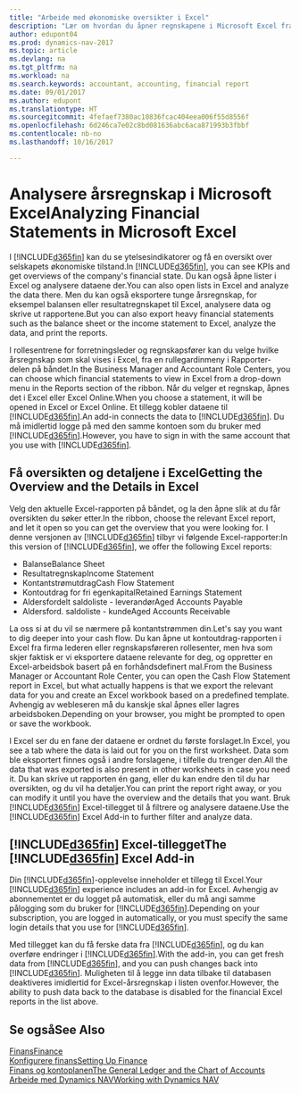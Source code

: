 ```yaml
---
title: "Arbeide med økonomiske oversikter i Excel"
description: "Lær om hvordan du åpner regnskapene i Microsoft Excel fra Dynamics NAV for bedre analyser."
author: edupont04
ms.prod: dynamics-nav-2017
ms.topic: article
ms.devlang: na
ms.tgt_pltfrm: na
ms.workload: na
ms.search.keywords: accountant, accounting, financial report
ms.date: 09/01/2017
ms.author: edupont
ms.translationtype: HT
ms.sourcegitcommit: 4fefaef7380ac10836fcac404eea006f55d8556f
ms.openlocfilehash: 6d246ca7e02c8bd081636abc6aca871993b3fbbf
ms.contentlocale: nb-no
ms.lasthandoff: 10/16/2017

---
```

# <a name="analyzing-financial-statements-in-microsoft-excel"></a><span data-ttu-id="31860-103">Analysere årsregnskap i Microsoft Excel</span><span class="sxs-lookup"><span data-stu-id="31860-103">Analyzing Financial Statements in Microsoft Excel</span></span>
<span data-ttu-id="31860-104">I [!INCLUDE[d365fin](includes/d365fin_md.md)] kan du se ytelsesindikatorer og få en oversikt over selskapets økonomiske tilstand.</span><span class="sxs-lookup"><span data-stu-id="31860-104">In [!INCLUDE[d365fin](includes/d365fin_md.md)], you can see KPIs and get overviews of the company's financial state.</span></span> <span data-ttu-id="31860-105">Du kan også åpne lister i Excel og analysere dataene der.</span><span class="sxs-lookup"><span data-stu-id="31860-105">You can also open lists in Excel and analyze the data there.</span></span> <span data-ttu-id="31860-106">Men du kan også eksportere tunge årsregnskap, for eksempel balansen eller resultatregnskapet til Excel, analysere data og skrive ut rapportene.</span><span class="sxs-lookup"><span data-stu-id="31860-106">But you can also export heavy financial statements such as the balance sheet or the income statement to Excel, analyze the data, and print the reports.</span></span>  

<span data-ttu-id="31860-107">I rollesentrene for forretningsleder og regnskapsfører kan du velge hvilke årsregnskap som skal vises i Excel, fra en rullegardinmeny i Rapporter-delen på båndet.</span><span class="sxs-lookup"><span data-stu-id="31860-107">In the Business Manager and Accountant Role Centers, you can choose which financial statements to view in Excel from a drop-down menu in the Reports section of the ribbon.</span></span> <span data-ttu-id="31860-108">Når du velger et regnskap, åpnes det i Excel eller Excel Online.</span><span class="sxs-lookup"><span data-stu-id="31860-108">When you choose a statement, it will be opened in Excel or Excel Online.</span></span> <span data-ttu-id="31860-109">Et tillegg kobler dataene til [!INCLUDE[d365fin](includes/d365fin_md.md)].</span><span class="sxs-lookup"><span data-stu-id="31860-109">An add-in connects the data to [!INCLUDE[d365fin](includes/d365fin_md.md)].</span></span> <span data-ttu-id="31860-110">Du må imidlertid logge på med den samme kontoen som du bruker med [!INCLUDE[d365fin](includes/d365fin_md.md)].</span><span class="sxs-lookup"><span data-stu-id="31860-110">However, you have to sign in with the same account that you use with [!INCLUDE[d365fin](includes/d365fin_md.md)].</span></span>  

## <a name="getting-the-overview-and-the-details-in-excel"></a><span data-ttu-id="31860-111">Få oversikten og detaljene i Excel</span><span class="sxs-lookup"><span data-stu-id="31860-111">Getting the Overview and the Details in Excel</span></span>
<span data-ttu-id="31860-112">Velg den aktuelle Excel-rapporten på båndet, og la den åpne slik at du får oversikten du søker etter.</span><span class="sxs-lookup"><span data-stu-id="31860-112">In the ribbon, choose the relevant Excel report, and let it open so you can get the overview that you were looking for.</span></span> <span data-ttu-id="31860-113">I denne versjonen av [!INCLUDE[d365fin](includes/d365fin_md.md)] tilbyr vi følgende Excel-rapporter:</span><span class="sxs-lookup"><span data-stu-id="31860-113">In this version of [!INCLUDE[d365fin](includes/d365fin_md.md)], we offer the following Excel reports:</span></span>

- <span data-ttu-id="31860-114">Balanse</span><span class="sxs-lookup"><span data-stu-id="31860-114">Balance Sheet</span></span>  
- <span data-ttu-id="31860-115">Resultatregnskap</span><span class="sxs-lookup"><span data-stu-id="31860-115">Income Statement</span></span>  
- <span data-ttu-id="31860-116">Kontantstrømutdrag</span><span class="sxs-lookup"><span data-stu-id="31860-116">Cash Flow Statement</span></span>  
- <span data-ttu-id="31860-117">Kontoutdrag for fri egenkapital</span><span class="sxs-lookup"><span data-stu-id="31860-117">Retained Earnings Statement</span></span>  
- <span data-ttu-id="31860-118">Aldersfordelt saldoliste - leverandør</span><span class="sxs-lookup"><span data-stu-id="31860-118">Aged Accounts Payable</span></span>  
- <span data-ttu-id="31860-119">Aldersford. saldoliste - kunde</span><span class="sxs-lookup"><span data-stu-id="31860-119">Aged Accounts Receivable</span></span>  

<span data-ttu-id="31860-120">La oss si at du vil se nærmere på kontantstrømmen din.</span><span class="sxs-lookup"><span data-stu-id="31860-120">Let's say you want to dig deeper into your cash flow.</span></span> <span data-ttu-id="31860-121">Du kan åpne ut kontoutdrag-rapporten i Excel fra firma lederen eller regnskapsføreren rollesenter, men hva som skjer faktisk er vi eksportere dataene relevante for deg, og oppretter en Excel-arbeidsbok basert på en forhåndsdefinert mal.</span><span class="sxs-lookup"><span data-stu-id="31860-121">From the Business Manager or Accountant Role Center, you can open the Cash Flow Statement report in Excel, but what actually happens is that we export the relevant data for you and create an Excel workbook based on a predefined template.</span></span> <span data-ttu-id="31860-122">Avhengig av webleseren må du kanskje skal åpnes eller lagres arbeidsboken.</span><span class="sxs-lookup"><span data-stu-id="31860-122">Depending on your browser, you might be prompted to open or save the workbook.</span></span>  

<span data-ttu-id="31860-123">I Excel ser du en fane der dataene er ordnet du første forslaget.</span><span class="sxs-lookup"><span data-stu-id="31860-123">In Excel, you see a tab where the data is laid out for you on the first worksheet.</span></span> <span data-ttu-id="31860-124">Data som ble eksportert finnes også i andre forslagene, i tilfelle du trenger den.</span><span class="sxs-lookup"><span data-stu-id="31860-124">All the data that was exported is also present in other worksheets in case you need it.</span></span> <span data-ttu-id="31860-125">Du kan skrive ut rapporten én gang, eller du kan endre den til du har oversikten, og du vil ha detaljer.</span><span class="sxs-lookup"><span data-stu-id="31860-125">You can print the report right away, or you can modify it until you have the overview and the details that you want.</span></span> <span data-ttu-id="31860-126">Bruk [!INCLUDE[d365fin](includes/d365fin_md.md)] Excel-tillegget til å filtrere og analysere dataene.</span><span class="sxs-lookup"><span data-stu-id="31860-126">Use the [!INCLUDE[d365fin](includes/d365fin_md.md)] Excel Add-in to further filter and analyze data.</span></span>  

## <a name="the-included365finincludesd365finmdmd-excel-add-in"></a><span data-ttu-id="31860-127">[!INCLUDE[d365fin](includes/d365fin_md.md)] Excel-tillegget</span><span class="sxs-lookup"><span data-stu-id="31860-127">The [!INCLUDE[d365fin](includes/d365fin_md.md)] Excel Add-in</span></span>
<span data-ttu-id="31860-128">Din [!INCLUDE[d365fin](includes/d365fin_md.md)]-opplevelse inneholder et tillegg til Excel.</span><span class="sxs-lookup"><span data-stu-id="31860-128">Your [!INCLUDE[d365fin](includes/d365fin_md.md)] experience includes an add-in for Excel.</span></span> <span data-ttu-id="31860-129">Avhengig av abonnementet er du logget på automatisk, eller du må angi samme pålogging som du bruker for [!INCLUDE[d365fin](includes/d365fin_md.md)].</span><span class="sxs-lookup"><span data-stu-id="31860-129">Depending on your subscription, you are logged in automatically, or you must specify the same login details that you use for [!INCLUDE[d365fin](includes/d365fin_md.md)].</span></span>  

<span data-ttu-id="31860-130">Med tillegget kan du få ferske data fra [!INCLUDE[d365fin](includes/d365fin_md.md)], og du kan overføre endringer i [!INCLUDE[d365fin](includes/d365fin_md.md)].</span><span class="sxs-lookup"><span data-stu-id="31860-130">With the add-in, you can get fresh data from [!INCLUDE[d365fin](includes/d365fin_md.md)], and you can push changes back into [!INCLUDE[d365fin](includes/d365fin_md.md)].</span></span> <span data-ttu-id="31860-131">Muligheten til å legge inn data tilbake til databasen deaktiveres imidlertid for Excel-årsregnskap i listen ovenfor.</span><span class="sxs-lookup"><span data-stu-id="31860-131">However, the ability to push data back to the database is disabled for the financial Excel reports in the list above.</span></span>  

## <a name="see-also"></a><span data-ttu-id="31860-132">Se også</span><span class="sxs-lookup"><span data-stu-id="31860-132">See Also</span></span>
[<span data-ttu-id="31860-133">Finans</span><span class="sxs-lookup"><span data-stu-id="31860-133">Finance</span></span>](finance.md)  
[<span data-ttu-id="31860-134">Konfigurere finans</span><span class="sxs-lookup"><span data-stu-id="31860-134">Setting Up Finance</span></span>](finance-setup-finance.md)  
[<span data-ttu-id="31860-135">Finans og kontoplanen</span><span class="sxs-lookup"><span data-stu-id="31860-135">The General Ledger and the Chart of Accounts</span></span>](finance-general-ledger.md)  
[<span data-ttu-id="31860-136">Arbeide med Dynamics NAV</span><span class="sxs-lookup"><span data-stu-id="31860-136">Working with Dynamics NAV</span></span>](ui-work-product.md)  

